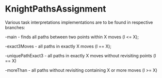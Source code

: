 # KnightPathsAssignment

Various task interpretations implementations are to be found in respective branches:

-main - finds all paths between two points within X moves (l <= X);
 
-exact3Moves - all paths in exactly X moves (l == X);

-uniquePathExact3 - all paths in exactly X moves without revisiting points (l == X)

-moreThan - all paths without revisiting containing X or more moves (l >= X)
